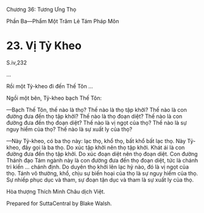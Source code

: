  

Chương 36: Tương Ưng Thọ

Phần Ba—Phẩm Một Trăm Lẻ Tám Pháp Môn

# 23\. Vị Tỷ Kheo

S.iv,232

…

Rồi một Tỷ-kheo đi đến Thế Tôn …

Ngồi một bên, Tỷ-kheo bạch Thế Tôn:

—Bạch Thế Tôn, thế nào là thọ? Thế nào là thọ tập khởi? Thế nào là con đường đưa đến thọ tập khởi? Thế nào là thọ đoạn diệt? Thế nào là con đường đưa đến thọ đoạn diệt? Thế nào là vị ngọt của thọ? Thế nào là sự nguy hiểm của thọ? Thế nào là sự xuất ly của thọ?

—Này Tỷ-kheo, có ba thọ này: lạc thọ, khổ thọ, bất khổ bất lạc thọ. Này Tỷ-kheo, đây gọi là ba thọ. Do xúc tập khởi nên thọ tập khởi. Khát ái là con đường đưa đến thọ tập khởi. Do xúc đoạn diệt nên thọ đoạn diệt. Con đường Thánh đạo Tám ngành này là con đường đưa đến thọ đoạn diệt, tức là chánh tri kiến … chánh định. Do duyên thọ khởi lên lạc hỷ nào, đó là vị ngọt của thọ. Tánh vô thường, khổ, chịu sự biến hoại của thọ là sự nguy hiểm của thọ. Sự nhiếp phục dục và tham, sự đoạn tận dục và tham là sự xuất ly của thọ.

Hòa thượng Thích Minh Châu dịch Việt.

Prepared for SuttaCentral by Blake Walsh.